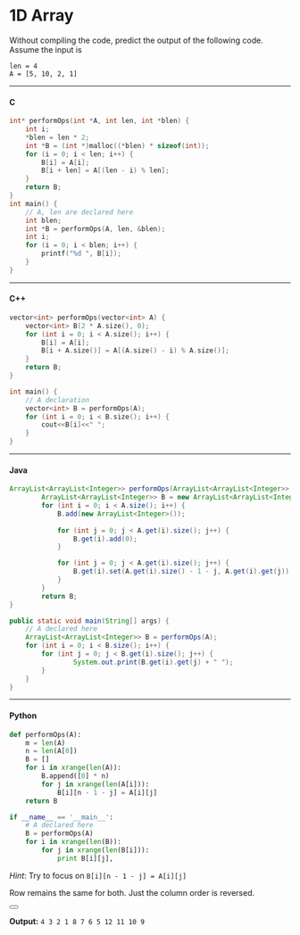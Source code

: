 # 1D Array

Without compiling the code, predict the output of the following code. Assume the input is

```
len = 4
A = [5, 10, 2, 1]
```

---

#### C

``` c
int* performOps(int *A, int len, int *blen) {
    int i;
    *blen = len * 2;
    int *B = (int *)malloc((*blen) * sizeof(int));
    for (i = 0; i < len; i++) {
        B[i] = A[i];
        B[i + len] = A[(len - i) % len];
    }
    return B;
}
int main() {
    // A, len are declared here
    int blen; 
    int *B = performOps(A, len, &blen);
    int i;
    for (i = 0; i < blen; i++) {
        printf("%d ", B[i]);
    }
}
```

---

#### C++

``` c++
vector<int> performOps(vector<int> A) {
    vector<int> B(2 * A.size(), 0);
    for (int i = 0; i < A.size(); i++) {
        B[i] = A[i];
        B[i + A.size()] = A[(A.size() - i) % A.size()];
    }
    return B;
}

int main() {
    // A declaration
    vector<int> B = performOps(A);
    for (int i = 0; i < B.size(); i++) {
        cout<<B[i]<<" ";
    }
}
```

---

#### Java

``` java
ArrayList<ArrayList<Integer>> performOps(ArrayList<ArrayList<Integer>> A) {
        ArrayList<ArrayList<Integer>> B = new ArrayList<ArrayList<Integer>>();
        for (int i = 0; i < A.size(); i++) {
            B.add(new ArrayList<Integer>());
        
            for (int j = 0; j < A.get(i).size(); j++) {
                B.get(i).add(0);
            }

            for (int j = 0; j < A.get(i).size(); j++) {
                B.get(i).set(A.get(i).size() - 1 - j, A.get(i).get(j));
            }
        }
        return B;
}

public static void main(String[] args) {
    // A declared here
    ArrayList<ArrayList<Integer>> B = performOps(A);
    for (int i = 0; i < B.size(); i++) {
        for (int j = 0; j < B.get(i).size(); j++) {
                System.out.print(B.get(i).get(j) + " ");
        }
    }
}
```

---

#### Python

``` python
def performOps(A):
    m = len(A)
    n = len(A[0])
    B = []
    for i in xrange(len(A)):
        B.append([0] * n)
        for j in xrange(len(A[i])):
            B[i][n - 1 - j] = A[i][j]
    return B

if __name__ == '__main__':
    # A declared here
    B = performOps(A)
    for i in xrange(len(B)):
        for j in xrange(len(B[i])):
            print B[i][j],
```

*Hint*: Try to focus on `B[i][n - 1 - j] = A[i][j]`

Row remains the same for both. Just the column order is reversed.

<button class="section" target="solution" show="Show solution" hide="Hide solution"></button>

<!--sec data-title="Solution" data-id="solution" data-show=false ces-->
**Output:** `4 3 2 1 8 7 6 5 12 11 10 9`
<!--endsec-->